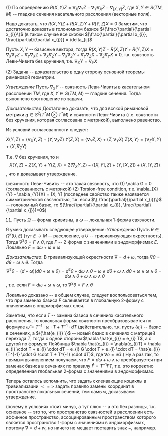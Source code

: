 (1) По определению
$R(X, Y)Z = \nabla_{X} \nabla_{Y}Z - \nabla_{Y} \nabla_{X}Z - \nabla_{[X, Y]}{Z}$, где $X, Y \in S(TM, M)$ -- гладкие сечения касательного расслоения (векторные поля).

Надо доказать, что 
$R(X, Y)Z+R(X, Z)Y+R(Y, Z)X=0$
Заметим, что достаточно доказать в голономном базисе $\{\frac{\partial}{\partial x_{i}}\}$ (в таком случае все скобки $[\frac{\partial}{\partial x_{i}}, \frac{\partial}{\partial x_{j}}] = \delta_{ij}$

Пусть $X, Y$ -- базисные вектора, тогда $R(X, Y)Z+R(X, Z)Y+R(Y, Z)X = \nabla_{X} \nabla_{Y}Z - 
\nabla_{Y} \nabla_{X}Z + \nabla_{X} \nabla_{Z} Y - \nabla_{X} \nabla_{Z} Y + \nabla_{Y} \nabla_{Z} X - \nabla_{Z} \nabla_{Y} X = 0$, т.к. связность Леви-Чивита без кручения, т.е. $\nabla_{X}{Y} = \nabla_{Y}{X}$

(2) Задача -- доказательство в одну сторону основной теоремы римановой геометрии.

*Утверждение* 
Пусть $\nabla_{X}{Y}$ -- связность Леви-Чивиты в касательном расслоении $TM$, где $X, Y \in S(TM, M)$ -- гладкие сечения.
Тогда выполнено соотношение из задачи.

*Доказательство*
Достаточно доказать, что для всякой римановой метрики $g \in S^{2}(T^{*}M \otimes T^{*}M)$ и связности Леви-Чивита (т.е. связности без кручения, которая согласована с метрикой), выполнено равенство.

Из условий согласованности следует:

$X \langle Y, Z \rangle = \langle \nabla_{X}{Y},  Z\rangle + \langle Y, \nabla_{X}{Z} \rangle$
$Y \langle Z, X \rangle = \langle \nabla_{Y}{Z}, X \rangle + \langle Z, \nabla_{Y}{X} \rangle$
$Z \langle X, Y \rangle  = \langle \nabla_{Z}{X}, Y \rangle + \langle X, \nabla_{Z}{Y} \rangle$

Т.е. $\nabla$ без кручения, то и 
$$X \langle Y, Z \rangle - Z \langle X, Y \rangle + Y \langle Z, X \rangle = 2 \langle \nabla_{X}{Y}, Z \rangle - \langle [X, Y], Z \rangle + \langle Y, [X, Z] \rangle + \langle X, [Y, Z] \rangle$$, что и доказывает утверждение.

(связность Леви-Чивиты -- это такая связность, что (1) \nabla G = 0 (согласованность с метрикой) (2) Torsion-free condition, т.е. \nabla_{X}{Y} - \nabla_{Y}{X} = [X, Y] (последнее свойство также назявается симметрической связностью, т.к. если $\{ \frac{\partial}{\partial x_{i}}\}$ -- голономный базис, то $[\frac{\partial}{\partial x_{i}}, \frac{\partial}{\partial x_{j}}]=0$)

11) Пусть $\Omega$ -- форма кривизны, а $\omega$ -- локальная 1-форма связности.

Я умею доказывать следующее утверждение:
*Утверждение*
Пусть $\theta \in \Omega^{k}(U, E)$ (тут $E \rightarrow M$ -- расслоение, а $U$ -- тривиализующая окрестность). 
Тогда $\nabla^{2}{\theta} = F \wedge \theta$, где $F$ -- 2-форма с значениями в эндоморфизмах $E$. Локально $F = d \omega + \omega \wedge \omega$

*Доказательство*: В тривиализующей окрестности $\nabla = d + \omega$, тогда $\nabla \theta = d \theta + \omega \wedge \theta$. Тогда $$\nabla^{2}{\theta} = (d+\omega)(d \theta + \omega \wedge \theta) = d^{2} \theta + d \omega \wedge \theta - \omega \wedge d \theta + \omega \wedge d \theta + \omega \wedge \omega \wedge \theta = d \omega \wedge \theta + \omega \wedge \omega \wedge \theta$$, т.е. если $F = d \omega + \omega \wedge \omega$, то $\nabla^{2}{\theta} = F \wedge \theta$

Локально доказано -- в общем случае, следует воспользоваться тем, что при заменах базиса $F$ склеивается в глобальную 2-форму с значениями в эндоморфизмах слоя.

Заметим, что если $T$ -- замена базиса в сечениях касательного расслоения, то локальная форма связности преобразовывается по формуле $\hat{\omega} = T^{-1} \cdot \omega \cdot T + T^{-1} \cdot dT$
(действительно, т.к. пусть $\{e_{i} \}$ -- базис в сечениях, а $\{\hat{e_{i}} \}$ -- новый базис в сечениях с матрицей перехода $T$, тогда с одной стороны $\nabla \hat{e_{i}} = e_{i} T$, а с другой по формуле Лейбница $\nabla \hat{e_{i}} = \nabla(e_{i}T) = \nabla e_{i} \cdot T + e_{i} \cdot dT = e_{i} G \cdot T + e_{i} \cdot dT = \hat{e_{i}}(T^{-1} \cdot G \cdot T + T^{-1} \cdot dT)$, где $\nabla e = e G$.)
Ну а раз так, то прямым вычислением получаем, что $F = d \omega + \omega \wedge \omega$ преобразуется при заменах базиса в сечениях по правилу $\hat{F} = T^{-1}FT$, т.е. это корректно определенная глобальная 2-форма с значениями в эндоморфизмах.

Теперь осталось вспомнить, что задать склеивающие коциклы в тривиализации $< = >$ задать правило замены координат в пространстве локальных сечений, тем самым, доказываем утверждение.

(почему в условиях стоит минус, а тут плюс -- а это без разницы, т.к. основное -- это то, что пространство связностей в расслоении есть аффинное пространство, ассоциированным пространством которого является пространство 1-форм с значениями в эндоморфизмах, поэтому $\nabla = d + w$, но ничего не мешает поставить знак $-$, например.
